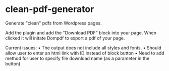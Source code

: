 # clean-pdf-generator
Generate "clean" pdfs from Wordpress pages.

Add the plugin and add the "Download PDF" block into your page. When clicked it will initate Dompdf to export a pdf of your page.

Current issues:
• The output does not include all styles and fonts.
• Should allow user to enter an html link with ID instead of block button
• Need to add method for user to specify file download name (as a parameter in the button)




